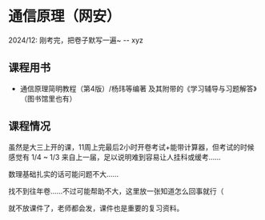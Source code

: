 # 通信原理（网安）

2024/12: 刚考完，把卷子默写一遍~ -- xyz

## 课程用书

- 通信原理简明教程（第4版）/杨玮等编著 及其附带的《学习辅导与习题解答》（图书馆里也有）


## 课程情况

虽然是大三上开的课，11周上完最后2小时开卷考试+能带计算器，但考试的时候感觉有 1/4 ~ 1/3 来自上一届，足以说明难到容易让人挂科或缓考……

数理基础扎实的话可能问题不大……

找不到往年卷……不过可能帮助不大，这里放一张知道怎么回事就行（

就不放课件了，老师都会发，课件也是重要的复习资料。

